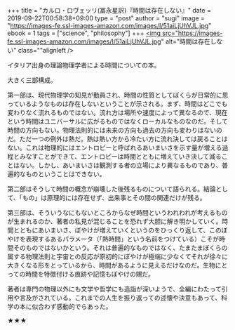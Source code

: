 +++
title = "カルロ・ロヴェッリ(冨永星訳)『時間は存在しない』"
date = 2019-09-22T00:58:38+09:00
type = "post"
author = "sugi"
image = "https://images-fe.ssl-images-amazon.com/images/I/51aiLjUhVJL.jpg"
ebook = 1
tags = ["science",  "philosophy"]
+++
<a href="http://www.amazon.co.jp/exec/obidos/ASIN/4140817909/chezsugi-22/ref=nosim/" name="amazletlink" target="_blank"><img src="https://images-fe.ssl-images-amazon.com/images/I/51aiLjUhVJL.jpg" alt="時間は存在しない" class=""alignleft /></a>

イタリア出身の理論物理学者による時間についての本。

大きく三部構成。

第一部は、現代物理学の知見が動員され、時間の性質としてぼくらが日常的に思っているようなものは存在しないということが示される。まず、時間はどこでも変わりなく流れるものではない。流れ方は場所や速度によって異なるので、現在という時間はユニバーサルに広がるものではなくローカルなものなのだ。そして時間の方向もない。物理法則的には未来の方向も過去の方向も変わりはないのだ。ただ一つの例外は熱だ。熱は熱い方から冷たい方に流れ決しては戻ることはない。これは物理的にはエントロピーと呼ばれるあいまいさを示す量が増える過程とみなすことができて、エントロピーは時間とともに増えていき決して減ることはない。しかし、あいまいさは観測する者の立場により異なるものであり、普遍的なものということはできない。

第二部はそうして時間の概念が崩壊した後残るものについて語られる。結論として、「もの」は原理的には存在せず、出来事とその間の関連だけが残る。

第三部は、そういうなにもないところからなぜ時間というわれわれが考えるものが生まれるのか、著者の私見が混じることを恐れず大胆に解き明かしていく。時間とともにあいまいさ、ぼやけが増えていくというのをひっくり返して、このぼやけを表現するあるパラメータ（「熱時間」という名前をつけている）こそが時間そのものではないかという。それは普遍的なものではなく、たまたまぼくらの属する物理法則と宇宙との反応が原初的にぼやけが極端に少なくてそれが徐々に大きくなる形をとっているから、時間があるように見えるだけなのだ。生物にとっての時間を特徴付ける痕跡や記憶もぼやけの賜だ。

著者は専門の物理以外にも文学や哲学にも造詣が深いようで、全編にわたって引用や言及がされている。これまでの人生を振り返っての述懐や決意もあって、科学の本に似合わず感動的でらあった。

★★★